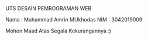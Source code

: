 UTS DESAIN PEMROGRAMAN WEB

Nama : Muhammad Amrin MUkhodas
NIM : 3042019009

Mohon Maad Atas Segala Kekurangannya :)
